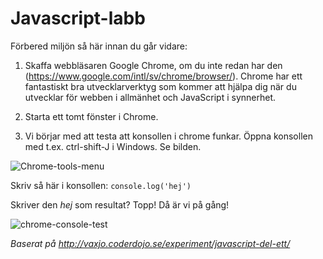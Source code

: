 # Javascript-labb

Förbered miljön så här innan du går vidare:

1. Skaffa webbläsaren Google Chrome, om du inte redan har den (https://www.google.com/intl/sv/chrome/browser/). Chrome har ett fantastiskt bra utvecklarverktyg som kommer att hjälpa dig när du utvecklar för webben i allmänhet och JavaScript i synnerhet.

2. Starta ett tomt fönster i Chrome.

3. Vi börjar med att testa att konsollen i chrome funkar. Öppna konsollen med t.ex. ctrl-shift-J i Windows. Se bilden.

![Chrome-tools-menu](https://cloud.githubusercontent.com/assets/4598641/6551970/ac0adb08-c640-11e4-837a-d4ec8addbe31.png)

Skriv så här i konsollen: `console.log('hej')`

Skriver den *hej* som resultat? Topp! Då är vi på gång!

![chrome-console-test](https://cloud.githubusercontent.com/assets/4598641/6552010/2c3baf46-c641-11e4-95ea-61fab7654c27.png)

*Baserat på http://vaxjo.coderdojo.se/experiment/javascript-del-ett/*
